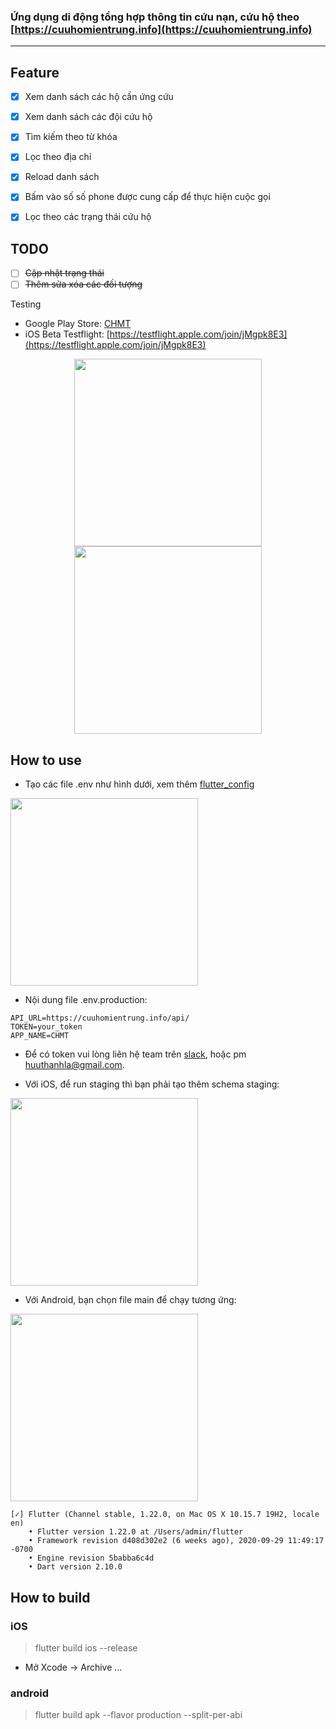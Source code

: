 ### Ứng dụng di động tổng hợp thông tin cứu nạn, cứu hộ theo [https://cuuhomientrung.info](https://cuuhomientrung.info)
---
## Feature
- [x] Xem danh sách các hộ cần ứng cứu
- [x] Xem danh sách các đội cứu hộ
- [x] Tìm kiếm theo từ khóa
- [x] Lọc theo địa chỉ
- [x] Reload danh sách
- [x] Bấm vào số số phone được cung cấp để thực hiện cuộc gọi
- [x] Lọc theo các trạng thái cứu hộ


## TODO
- [ ] <s>Cập nhật trạng thái</s>
- [ ] <s>Thêm sửa xóa các đối tượng</s>

Testing
- Google Play Store: [CHMT](https://play.google.com/store/apps/details?id=info.cuuhomientrung.chmt)
- iOS Beta Testflight: [https://testflight.apple.com/join/jMgpk8E3](https://testflight.apple.com/join/jMgpk8E3)

<p align="center">
  <img src="https://user-images.githubusercontent.com/5656118/98765030-b8e42180-240f-11eb-99d3-4894d73fc548.png" width="300" >
  <img src="https://user-images.githubusercontent.com/5656118/98765068-cef1e200-240f-11eb-9e21-681a478ec996.png" width="300" >
</p>

## How to use

- Tạo các file .env như hình dưới, xem thêm [flutter_config](https://pub.dev/packages/flutter_config)
<img src="https://user-images.githubusercontent.com/5656118/99026667-13ab8380-259e-11eb-8aeb-97aa0adb36b0.png" width="300" >

- Nội dung file .env.production:

```
API_URL=https://cuuhomientrung.info/api/
TOKEN=your_token
APP_NAME=CHMT
```

- Để có token vui lòng liên hệ team trên [slack](https://cuuhomientrung.slack.com/), hoặc pm huuthanhla@gmail.com.

- Với iOS, để run staging thì bạn phải tạo thêm schema staging:
<img src="https://user-images.githubusercontent.com/5656118/99027398-b57fa000-259f-11eb-90e9-931cfc308afa.png" width="300" >

- Với Android, bạn chọn file main để chạy tương ứng:
<img src="https://user-images.githubusercontent.com/5656118/99027445-d8aa4f80-259f-11eb-8e80-6eca6791eea0.png" width="300" >

```
[✓] Flutter (Channel stable, 1.22.0, on Mac OS X 10.15.7 19H2, locale en)
    • Flutter version 1.22.0 at /Users/admin/flutter
    • Framework revision d408d302e2 (6 weeks ago), 2020-09-29 11:49:17 -0700
    • Engine revision 5babba6c4d
    • Dart version 2.10.0
```

## How to build

### iOS
> flutter build ios --release
- Mở Xcode -> Archive ...

### android
> flutter build apk --flavor production  --split-per-abi
